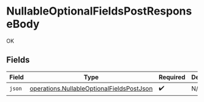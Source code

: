 # NullableOptionalFieldsPostResponseBody

OK


## Fields

| Field                                                                                                         | Type                                                                                                          | Required                                                                                                      | Description                                                                                                   |
| ------------------------------------------------------------------------------------------------------------- | ------------------------------------------------------------------------------------------------------------- | ------------------------------------------------------------------------------------------------------------- | ------------------------------------------------------------------------------------------------------------- |
| `json`                                                                                                        | [operations.NullableOptionalFieldsPostJson](../../../sdk/models/operations/nullableoptionalfieldspostjson.md) | :heavy_check_mark:                                                                                            | N/A                                                                                                           |
